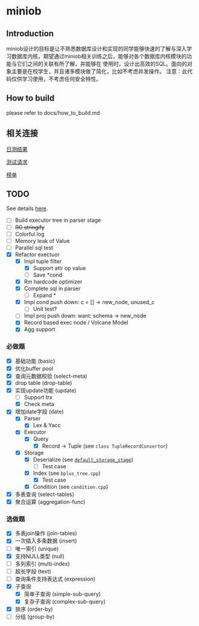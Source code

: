 # miniob

## Introduction
miniob设计的目标是让不熟悉数据库设计和实现的同学能够快速的了解与深入学习数据库内核，期望通过miniob相关训练之后，能够对各个数据库内核模块的功能与它们之间的关联有所了解，并能够在
使用时，设计出高效的SQL。面向的对象主要是在校学生，并且诸多模块做了简化，比如不考虑并发操作。
注意：此代码仅供学习使用，不考虑任何安全特性。

## How to build
please refer to docs/how_to_build.md

## 相关连接

[日测结果](https://open.oceanbase.com/answer)

[测试请求](https://github.com/hnwyllmm/miniob_test/issues/1#issue-comment-box)

[榜单](https://open.oceanbase.com/competition/index)

## TODO

See details [here](./docs/lectures/miniob-topics.md).

- [ ] Build executor tree in parser stage
- [ ] <del>RC stringify</del>
- [ ] Colorful log
- [ ] Memory leak of Value
- [ ] Parallel sql test
- [X] Refactor exectuor
  - [X] Impl tuple filter
    - [X] Support attr op value
    - [ ] Save *cond
  - [X] Rm hardcode optimizer
  - [X] Complete sql in parser
    - [ ] Expand *
  - [X] Impl cond push down: c = [] -> new_node, unused_c
    - [ ] Unit test?
  - [ ] Impl proj push down: want: schema -> new_node
  - [X] Record based exec node / Volcane Model
  - [X] Agg support

### 必做题

- [X] 基础功能 (basic)
- [X] 优化buffer pool
- [X] 查询元数据校验 (select-meta)
- [X] drop table (drop-table)
- [X] 实现update功能 (update)
  - [ ] Support trx
  - [X] Check meta
- [X] 增加date字段 (date)
  - [X] Parser
    - [X] Lex & Yacc
  - [X] Executor
    - [X] Query
      - [X] Record -> Tuple (see `class TupleRecordConvertor`)
  - [X] Storage
    - [X] Deserialize (see [`default_storage_stage`](https://github.com/ccat3z/miniob/blob/cf1e48282549d46c3c181068d1f2c8604194f314/src/observer/storage/default/default_storage_stage.cpp#L289))
      - [ ] Test case
    - [X] Index (see `bplus_tree.cpp`)
      - [X] Test case
    - [X] Condition (see `condition.cpp`)
- [X] 多表查询 (select-tables)
- [X] 聚合运算 (aggregation-func)

### 选做题

- [X] 多表join操作 (join-tables)
- [X] 一次插入多条数据 (insert)
- [ ] 唯一索引 (unique)
- [X] 支持NULL类型 (null)
- [ ] 多列索引 (multi-index)
- [ ] 超长字段 (text)
- [ ] 查询条件支持表达式 (expression)
- [X] 子查询
  - [X] 简单子查询 (simple-sub-query)
  - [X] 复杂子查询 (complex-sub-query)
- [X] 排序 (order-by)
- [ ] 分组 (group-by)